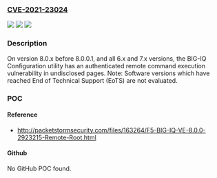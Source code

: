### [CVE-2021-23024](https://cve.mitre.org/cgi-bin/cvename.cgi?name=CVE-2021-23024)
![](https://img.shields.io/static/v1?label=Product&message=BIG-IQ&color=blue)
![](https://img.shields.io/static/v1?label=Version&message=n%2Fa&color=blue)
![](https://img.shields.io/static/v1?label=Vulnerability&message=remote%20command%20execution&color=brighgreen)

### Description

On version 8.0.x before 8.0.0.1, and all 6.x and 7.x versions, the BIG-IQ Configuration utility has an authenticated remote command execution vulnerability in undisclosed pages. Note: Software versions which have reached End of Technical Support (EoTS) are not evaluated.

### POC

#### Reference
- http://packetstormsecurity.com/files/163264/F5-BIG-IQ-VE-8.0.0-2923215-Remote-Root.html

#### Github
No GitHub POC found.

